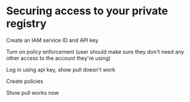 # Securing access to your private registry

Create an IAM service ID and API key

Turn on policy enforcement (user should make sure they don't need any other access to the account they're using)

Log in using api key, show pull doesn't work

Create policies

Show pull works now
